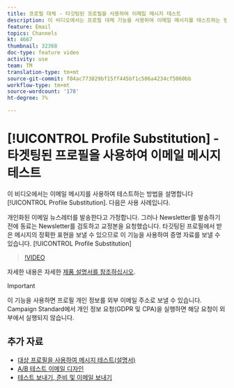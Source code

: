 ```yaml
---
title: 프로필 대체 - 타깃팅된 프로필을 사용하여 이메일 메시지 테스트
description: 이 비디오에서는 프로필 대체 기능을 사용하여 이메일 메시지를 테스트하는 방법을 설명합니다.
feature: Email
topics: Channels
kt: 4667
thumbnail: 32368
doc-type: feature video
activity: use
team: TM
translation-type: tm+mt
source-git-commit: f04ac773029bf15ff445bf1c506a4234cf5060bb
workflow-type: tm+mt
source-wordcount: '178'
ht-degree: 7%

---
```



# [!UICONTROL Profile Substitution] - 타겟팅된 프로필을 사용하여 이메일 메시지 테스트

이 비디오에서는 이메일 메시지를 사용하여 테스트하는 방법을 설명합니다 [!UICONTROL Profile Substitution]. 다음은 사용 사례입니다.

개인화된 이메일 뉴스레터를 발송한다고 가정합니다. 그러나 Newsletter를 발송하기 전에 동료는 Newsletter를 검토하고 교정본을 요청했습니다. 타깃팅된 프로필에서 받은 메시지의 정확한 표현을 보낼 수 있으므로 이 기능을 사용하여 증명 자료를 보낼 수 있습니다. [!UICONTROL Profile Substitution]

>[!VIDEO](https://video.tv.adobe.com/v/32368?quality=12)

자세한 내용은 자세한 [제품 설명서를 참조하십시오](https://docs.adobe.com/content/help/en/campaign-standard/using/testing-and-sending/preparing-and-testing-messages/testing-messages-using-target.html).

>[!IMPORTANT]
>
>이 기능을 사용하면 프로필 개인 정보를 외부 이메일 주소로 보낼 수 있습니다. Campaign Standard에서 개인 정보 요청(GDPR 및 CPA)을 실행하면 해당 요청이 외부에서 실행되지 않습니다.

## 추가 자료

* [대상 프로필을 사용하여 메시지 테스트(설명서)](https://docs.adobe.com/content/help/en/campaign-standard/using/testing-and-sending/preparing-and-testing-messages/testing-messages-using-target.html)
* [A/B 테스트 이메일 디자인](/help/communication-channels/email/a-b-testing.md)
* [테스트 보내기, 준비 및 이메일 보내기](/help/communication-channels/email/sending-test-preparing-sending-email.md)
